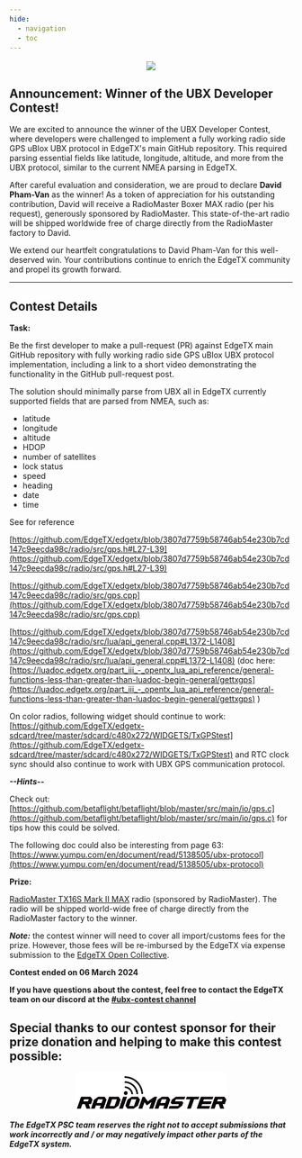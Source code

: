 ```yaml
---
hide:
  - navigation
  - toc
---
```


<p></p> 
<p align="center">
<a><img src="/assets/UBXContestPoster.jpg?raw=true" align="center" width="497"></a>
</P>


## Announcement: Winner of the UBX Developer Contest! ##

We are excited to announce the winner of the UBX Developer Contest, where developers were challenged to implement a fully working radio side GPS uBlox UBX protocol in EdgeTX's main GitHub repository. This required parsing essential fields like latitude, longitude, altitude, and more from the UBX protocol, similar to the current NMEA parsing in EdgeTX. 

After careful evaluation and consideration, we are proud to declare **David Pham-Van** as the winner! As a token of appreciation for his outstanding contribution, David will receive a RadioMaster Boxer MAX radio (per his request), generously sponsored by RadioMaster. This state-of-the-art radio will be shipped worldwide free of charge directly from the RadioMaster factory to David.

We extend our heartfelt congratulations to David Pham-Van for this well-deserved win. Your contributions continue to enrich the EdgeTX community and propel its growth forward.

---

## **Contest Details**

**Task:**

Be the first developer to make a pull-request (PR) against EdgeTX main GitHub repository with fully working radio side GPS uBlox UBX protocol implementation, including a link to a short video demonstrating the functionality in the GitHub pull-request post.

The solution should minimally parse from UBX all in EdgeTX currently supported fields that are parsed from NMEA, such as: 

* latitude  
* longitude  
* altitude  
* HDOP  
* number of satellites  
* lock status  
* speed  
* heading  
* date  
* time  

See for reference

[https://github.com/EdgeTX/edgetx/blob/3807d7759b58746ab54e230b7cd147c9eecda98c/radio/src/gps.h#L27-L39](https://github.com/EdgeTX/edgetx/blob/3807d7759b58746ab54e230b7cd147c9eecda98c/radio/src/gps.h#L27-L39)


[https://github.com/EdgeTX/edgetx/blob/3807d7759b58746ab54e230b7cd147c9eecda98c/radio/src/gps.cpp](https://github.com/EdgeTX/edgetx/blob/3807d7759b58746ab54e230b7cd147c9eecda98c/radio/src/gps.cpp)


[https://github.com/EdgeTX/edgetx/blob/3807d7759b58746ab54e230b7cd147c9eecda98c/radio/src/lua/api_general.cpp#L1372-L1408](https://github.com/EdgeTX/edgetx/blob/3807d7759b58746ab54e230b7cd147c9eecda98c/radio/src/lua/api_general.cpp#L1372-L1408)
(doc here: [https://luadoc.edgetx.org/part_iii_-_opentx_lua_api_reference/general-functions-less-than-greater-than-luadoc-begin-general/gettxgps](https://luadoc.edgetx.org/part_iii_-_opentx_lua_api_reference/general-functions-less-than-greater-than-luadoc-begin-general/gettxgps) )


On color radios, following widget should continue to work: [https://github.com/EdgeTX/edgetx-sdcard/tree/master/sdcard/c480x272/WIDGETS/TxGPStest](https://github.com/EdgeTX/edgetx-sdcard/tree/master/sdcard/c480x272/WIDGETS/TxGPStest) and RTC clock sync should also continue to work with UBX GPS communication protocol.


***--Hints--***

Check out: [https://github.com/betaflight/betaflight/blob/master/src/main/io/gps.c](https://github.com/betaflight/betaflight/blob/master/src/main/io/gps.c) for tips how this could be solved. 

The following doc could also be interesting from page 63: [https://www.yumpu.com/en/document/read/5138505/ubx-protocol](https://www.yumpu.com/en/document/read/5138505/ubx-protocol)


**Prize:**

[RadioMaster TX16S Mark II MAX](https://www.radiomasterrc.com/products/tx16s-mark-ii-max-radio-controller) radio (sponsored by RadioMaster). The radio will be shipped world-wide free of charge directly from the RadioMaster factory to the winner.

***Note:*** the contest winner will need to cover all import/customs fees for the prize. However, those fees will be re-imbursed by the EdgeTX via expense submission to the [EdgeTX Open Collective](https://opencollective.com/edgetx/expenses/new).


**Contest ended on 06 March 2024**


**If you have questions about the contest, feel free to contact the EdgeTX team on our discord at the [#ubx-contest channel](https://discord.com/channels/839849772864503828/1210916167976361984)**



## **Special thanks to our contest sponsor for their prize donation and helping to make this contest possible:**

<p></p> 
<p align="center">
<a href="https://www.radiomasterrc.com/" target="_blank"><img src="/assets/RadioMasterLogo.png?raw=true" align="center" width="270"></a>
</P>


***The EdgeTX PSC team reserves the right not to accept submissions that work incorrectly and / or may negatively impact other parts of the EdgeTX system.***

 








